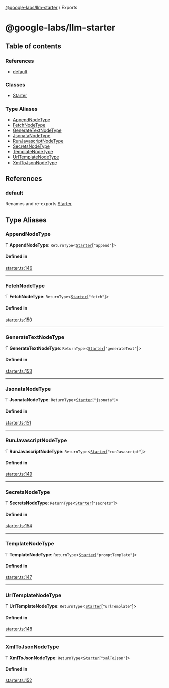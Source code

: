 [@google-labs/llm-starter](README.md) / Exports

# @google-labs/llm-starter

## Table of contents

### References

- [default](modules.md#default)

### Classes

- [Starter](classes/Starter.md)

### Type Aliases

- [AppendNodeType](modules.md#appendnodetype)
- [FetchNodeType](modules.md#fetchnodetype)
- [GenerateTextNodeType](modules.md#generatetextnodetype)
- [JsonataNodeType](modules.md#jsonatanodetype)
- [RunJavascriptNodeType](modules.md#runjavascriptnodetype)
- [SecretsNodeType](modules.md#secretsnodetype)
- [TemplateNodeType](modules.md#templatenodetype)
- [UrlTemplateNodeType](modules.md#urltemplatenodetype)
- [XmlToJsonNodeType](modules.md#xmltojsonnodetype)

## References

### default

Renames and re-exports [Starter](classes/Starter.md)

## Type Aliases

### AppendNodeType

Ƭ **AppendNodeType**: `ReturnType`<[`Starter`](classes/Starter.md)[``"append"``]\>

#### Defined in

[starter.ts:146](https://github.com/Chizobaonorh/labs-prototypes/blob/6556259/seeds/llm-starter/src/starter.ts#L146)

___

### FetchNodeType

Ƭ **FetchNodeType**: `ReturnType`<[`Starter`](classes/Starter.md)[``"fetch"``]\>

#### Defined in

[starter.ts:150](https://github.com/Chizobaonorh/labs-prototypes/blob/6556259/seeds/llm-starter/src/starter.ts#L150)

___

### GenerateTextNodeType

Ƭ **GenerateTextNodeType**: `ReturnType`<[`Starter`](classes/Starter.md)[``"generateText"``]\>

#### Defined in

[starter.ts:153](https://github.com/Chizobaonorh/labs-prototypes/blob/6556259/seeds/llm-starter/src/starter.ts#L153)

___

### JsonataNodeType

Ƭ **JsonataNodeType**: `ReturnType`<[`Starter`](classes/Starter.md)[``"jsonata"``]\>

#### Defined in

[starter.ts:151](https://github.com/Chizobaonorh/labs-prototypes/blob/6556259/seeds/llm-starter/src/starter.ts#L151)

___

### RunJavascriptNodeType

Ƭ **RunJavascriptNodeType**: `ReturnType`<[`Starter`](classes/Starter.md)[``"runJavascript"``]\>

#### Defined in

[starter.ts:149](https://github.com/Chizobaonorh/labs-prototypes/blob/6556259/seeds/llm-starter/src/starter.ts#L149)

___

### SecretsNodeType

Ƭ **SecretsNodeType**: `ReturnType`<[`Starter`](classes/Starter.md)[``"secrets"``]\>

#### Defined in

[starter.ts:154](https://github.com/Chizobaonorh/labs-prototypes/blob/6556259/seeds/llm-starter/src/starter.ts#L154)

___

### TemplateNodeType

Ƭ **TemplateNodeType**: `ReturnType`<[`Starter`](classes/Starter.md)[``"promptTemplate"``]\>

#### Defined in

[starter.ts:147](https://github.com/Chizobaonorh/labs-prototypes/blob/6556259/seeds/llm-starter/src/starter.ts#L147)

___

### UrlTemplateNodeType

Ƭ **UrlTemplateNodeType**: `ReturnType`<[`Starter`](classes/Starter.md)[``"urlTemplate"``]\>

#### Defined in

[starter.ts:148](https://github.com/Chizobaonorh/labs-prototypes/blob/6556259/seeds/llm-starter/src/starter.ts#L148)

___

### XmlToJsonNodeType

Ƭ **XmlToJsonNodeType**: `ReturnType`<[`Starter`](classes/Starter.md)[``"xmlToJson"``]\>

#### Defined in

[starter.ts:152](https://github.com/Chizobaonorh/labs-prototypes/blob/6556259/seeds/llm-starter/src/starter.ts#L152)
